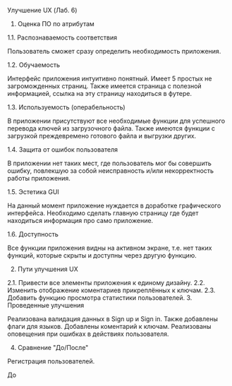 Улучшение UX (Лаб. 6)
1. Оценка ПО по атрибутам

1.1. Распознаваемость соответствия

Пользователь сможет сразу определить необходимость приложения.

1.2. Обучаемость

Интерфейс приложения интуитивно понятный. Имеет 5 простых не загроможденных страниц. Также имеется страница 
с полезной информацией, ссылка на эту страницу находиться в футере.

1.3. Используемость (операбельность)

В приложении присутствуют все необходимые функции для успешного перевода ключей из загрузочного файла. Также имеются функции 
с загрузкой преждевремено готового файла и выгрузки других.

1.4. Защита от ошибок пользователя

В приложении нет таких мест, где пользователь мог бы совершить ошибку, повлекшую за собой неисправность
и/или некорректность работы приложения.

1.5. Эстетика GUI

На данный момент приложение нуждается в доработке графического интерфейса. Необходимо сделать главную страницу 
где будет находиться информация про само приложение.

1.6. Доступность

Все функции приложения видны на активном экране, т.е. нет таких функций, которые скрыты и доступны через другую
функцию. 

2. Пути улучшения UX

2.1. Привести все элементы приложения к единому дизайну.
2.2. Изменить отображение коментариев прикреплённых к ключам.
2.3. Добавить функцию просмотра статистики пользователей.
3. Проведенные улучшения

Реализована валидация данных в Sign up и Sign in. Также добавлены флаги для языков. Добавлены коментарий к ключам.
Реализованы оповещения при ошибках в действиях пользователя.

4. Сравнение "До/После"

Регистрация пользователей.

До
